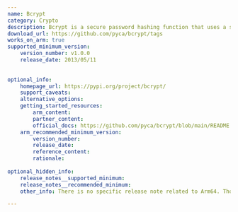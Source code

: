 ```yaml
---
name: Bcrypt
category: Crypto
description: Bcrypt is a secure password hashing function that uses a salt to guard against rainbow table attacks and includes an adjustable cost factor to increase resistance to brute-force attacks.
download_url: https://github.com/pyca/bcrypt/tags
works_on_arm: true
supported_minimum_version:
    version_number: v1.0.0
    release_date: 2013/05/11
 
 
optional_info:
    homepage_url: https://pypi.org/project/bcrypt/
    support_caveats:
    alternative_options:
    getting_started_resources:
        arm_content:
        partner_content:
        official_docs: https://github.com/pyca/bcrypt/blob/main/README.rst
    arm_recommended_minimum_version:
        version_number:
        release_date:
        reference_content:
        rationale:
 
optional_hidden_info:
    release_notes__supported_minimum:
    release_notes__recommended_minimum:
    other_info: There is no specific release note related to Arm64. Though the python wheels for arm64 platform are available since v3.1.7 but package has support for Arm64 since first release version 1.0.0.

---
```

